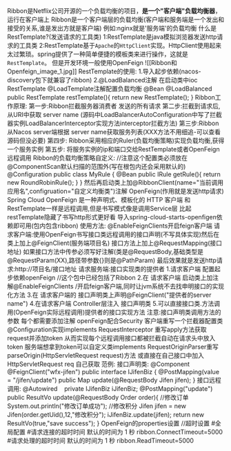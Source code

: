 Ribbon是Netflix公司开源的一个负载均衡的项目，**是一个"客户端"负载均衡器**，运行在客户端上 Ribbon是一个客户端层的负载均衡(客户端和服务端是一个发出和接受的关系,谁是发出方就是客户端)
例如:nginx就是'服务端'的负载均衡
什么是RestTemplate?(发送请求的工具类)
1:RestTemplate是java模拟浏览器发送http请求的工具类
2:RestTemplate基于`Apache`的`HttpClient`实现。HttpClient使用起来太过繁琐。spring提供了一种简单便捷的模板类来进行操作，这就是`RestTemplate`。
但是开发环境一般使用OpenFeign
![[Ribbon和Openfeign_image_1.jpg]]
RestTemplate的使用:
	1.导入起步依赖(nacos-discovery包下就兼容了ribbon)
	2.@LoadBalanced注解
	在启动类中ioc RestTemplate @LoadTemplate注解配置负载均衡
	@Bean
	@LoadBalanced
	public RestTemplate restTemplate(){
	return new RestTemplate();
	}
Ribbon工作原理:
	第一步:Ribbon拦截服务器消费者 发送的所有请求
	第二步:拦截到请求后,从URI中获取 server name
	(源码中LoadBalancerAutoConfiguration中写了拦截器实例LoadBalancerInterceptor实现方法interceptor拦截方法)
	第三步:Ribbon从Nacos server端根据 server name获取服务列表(XXX方法不用细追-可以查看源码但没必要)
	第四步: Ribbon采用相应的Ruler(负载均衡策略)实现负载均衡,获得一个服务实例
	第五步: 将服务实例的ip和端口交给RestTemplate或者OpenFeign远程调用
	Ribbon的负载均衡策略自定义:
	//注意这个配置类必须放在@ComponentScan默认扫描的范围外(写在根包内还会采用默认的)
	@Configuration
	public class MyRule {
	@Bean
	public IRule getRule(){
	return new RoundRobinRule();
	}
	}
	然后再启动类上加@RibbonClient(name="当前调用应用名",configruation="自定义均衡类")注解
OpenFeign(作用就是发送http请求)
	Spring Cloud OpenFeign 是一种声明式、模板化的 HTTP 客户端 和 RestTemplate一样是远程调用,但是书写模式像是调用Service层
	比起restTemplate隐藏了书写http形式更好看
	导入spring-cloud-starts-openfigen依赖即可用(包内包含ribbon)
	使用方法:
	@EnableFeignClients开启feign客户端
	请求客户端:使用OpenFeign书写接口类远程调用的接口声明(不写具体实现)然后在类上加上@FeignClient(服务端项目名)
	接口方法上加上@RequestMapping(接口地址)
	如果接口方法中传参必须写好注解(类是@RequestBody,基础类型是@RequestParam(XX),路径带参数{}则是@PathParam)
	最后效果就是发送http请求:http://项目名/接口地址
请求服务端:接口实现类的提供者
1.请求客户端 配置起步依赖openFeign //这个包中已经包括了Ribbon
2.在 请求客户端 启动类上加注解@EnableFeignClients /开启feign客户端,同时让jvm系统不去找申明接口的实现化方法
3.在 请求客户端的 接口声明类上声明@FeignClient("提供者的server name")
4.在请求客户端 Controller层注入 接口声明类
5.可以直接接口类.方法调用(OpenFeign实际远程调用)提供者的接口实现方法
注意:接口声明类调用方法的参数 每个都需要添加注解
openFeign配合Security
客户端重写一个拦截器配置类@Configuration实现implements RequestInterceptor 重写apply方法获取request并添加token
从而实现每个远程调用接口都被拦截自动在请求头中放入token
服务端想拿到token可以自定义类implements RequestOriginParser重写parseOrigin(HttpServletRequest request)方法
或直接在自己接口中加入HttpServletRequest req 自己获取
范例:
接口声明类:
@Component
@FeignClient("wfx-jifen")
public interface IJifenBiz {
@PostMapping(value = "/jifen/update")
public Map update(@RequestBody Jifen jifen);
}
接口远程调用:
@Autowired
   private IJifenBiz iJifenBiz;
@PostMapping("update")
public ResultVo update(@RequestBody Order order){
//修改订单
System.out.println("修改订单成功");
//修改积分
Jifen jifen = new Jifen(order.getUid(),12,"修改积分");
iJifenBiz.update(jifen);
return new ResultVo(true,"save success");
}
OpenFeign的properties设置
//超时设置
\#全局配置
\#请求连接的超时时间 默认的时间为 1 秒
ribbon.ConnectTimeout=5000
\#请求处理的超时时间 默认的时间为 1 秒
ribbon.ReadTimeout=5000